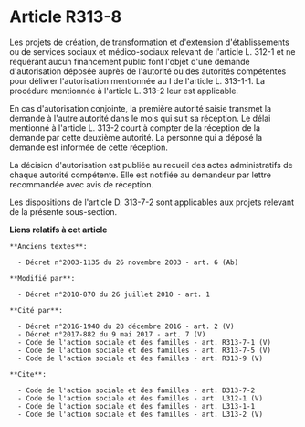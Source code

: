 # Article R313-8

Les projets de création, de transformation et d'extension d'établissements ou de services sociaux et médico-sociaux relevant
de l'article L. 312-1 et ne requérant aucun financement public font l'objet d'une demande d'autorisation déposée auprès de
l'autorité ou des autorités compétentes pour délivrer l'autorisation mentionnée au I de l'article L. 313-1-1. La procédure
mentionnée à l'article L. 313-2 leur est applicable. 

En cas d'autorisation conjointe, la première autorité saisie transmet la demande à l'autre autorité dans le mois qui suit sa
réception. Le délai mentionné à l'article L. 313-2 court à compter de la réception de la demande par cette deuxième autorité.
La personne qui a déposé la demande est informée de cette réception. 

La décision d'autorisation est publiée au recueil des actes administratifs de chaque autorité compétente. Elle est notifiée
au demandeur par lettre recommandée avec avis de réception. 

Les dispositions de l'article D. 313-7-2 sont applicables aux projets relevant de la présente sous-section.

**Liens relatifs à cet article**

	**Anciens textes**:

	  - Décret n°2003-1135 du 26 novembre 2003 - art. 6 (Ab)

	**Modifié par**:

	  - Décret n°2010-870 du 26 juillet 2010 - art. 1

	**Cité par**:

	  - Décret n°2016-1940 du 28 décembre 2016 - art. 2 (V)
	  - Décret n°2017-882 du 9 mai 2017 - art. 7 (V)
	  - Code de l'action sociale et des familles - art. R313-7-1 (V)
	  - Code de l'action sociale et des familles - art. R313-7-5 (V)
	  - Code de l'action sociale et des familles - art. R313-9 (V)

	**Cite**:

	  - Code de l'action sociale et des familles - art. D313-7-2
	  - Code de l'action sociale et des familles - art. L312-1 (V)
	  - Code de l'action sociale et des familles - art. L313-1-1
	  - Code de l'action sociale et des familles - art. L313-2 (V)
